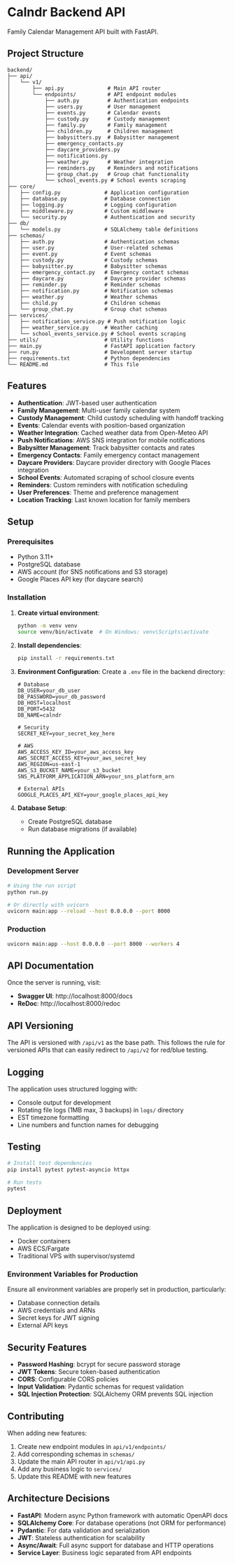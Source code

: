# Calndr Backend API

Family Calendar Management API built with FastAPI.

## Project Structure

```
backend/
├── api/
│   └── v1/
│       ├── api.py              # Main API router
│       └── endpoints/          # API endpoint modules
│           ├── auth.py         # Authentication endpoints
│           ├── users.py        # User management
│           ├── events.py       # Calendar events
│           ├── custody.py      # Custody management
│           ├── family.py       # Family management
│           ├── children.py     # Children management
│           ├── babysitters.py  # Babysitter management
│           ├── emergency_contacts.py
│           ├── daycare_providers.py
│           ├── notifications.py
│           ├── weather.py      # Weather integration
│           ├── reminders.py    # Reminders and notifications
│           ├── group_chat.py   # Group chat functionality
│           └── school_events.py # School events scraping
├── core/
│   ├── config.py              # Application configuration
│   ├── database.py            # Database connection
│   ├── logging.py             # Logging configuration
│   ├── middleware.py          # Custom middleware
│   └── security.py            # Authentication and security
├── db/
│   └── models.py              # SQLAlchemy table definitions
├── schemas/
│   ├── auth.py                # Authentication schemas
│   ├── user.py                # User-related schemas
│   ├── event.py               # Event schemas
│   ├── custody.py             # Custody schemas
│   ├── babysitter.py          # Babysitter schemas
│   ├── emergency_contact.py   # Emergency contact schemas
│   ├── daycare.py             # Daycare provider schemas
│   ├── reminder.py            # Reminder schemas
│   ├── notification.py        # Notification schemas
│   ├── weather.py             # Weather schemas
│   ├── child.py               # Children schemas
│   └── group_chat.py          # Group chat schemas
├── services/
│   ├── notification_service.py # Push notification logic
│   ├── weather_service.py     # Weather caching
│   └── school_events_service.py # School events scraping
├── utils/                     # Utility functions
├── main.py                    # FastAPI application factory
├── run.py                     # Development server startup
├── requirements.txt           # Python dependencies
└── README.md                  # This file
```

## Features

- **Authentication**: JWT-based user authentication
- **Family Management**: Multi-user family calendar system
- **Custody Management**: Child custody scheduling with handoff tracking
- **Events**: Calendar events with position-based organization
- **Weather Integration**: Cached weather data from Open-Meteo API
- **Push Notifications**: AWS SNS integration for mobile notifications
- **Babysitter Management**: Track babysitter contacts and rates
- **Emergency Contacts**: Family emergency contact management
- **Daycare Providers**: Daycare provider directory with Google Places integration
- **School Events**: Automated scraping of school closure events
- **Reminders**: Custom reminders with notification scheduling
- **User Preferences**: Theme and preference management
- **Location Tracking**: Last known location for family members

## Setup

### Prerequisites

- Python 3.11+
- PostgreSQL database
- AWS account (for SNS notifications and S3 storage)
- Google Places API key (for daycare search)

### Installation

1. **Create virtual environment**:
   ```bash
   python -m venv venv
   source venv/bin/activate  # On Windows: venv\Scripts\activate
   ```

2. **Install dependencies**:
   ```bash
   pip install -r requirements.txt
   ```

3. **Environment Configuration**:
   Create a `.env` file in the backend directory:
   ```env
   # Database
   DB_USER=your_db_user
   DB_PASSWORD=your_db_password
   DB_HOST=localhost
   DB_PORT=5432
   DB_NAME=calndr
   
   # Security
   SECRET_KEY=your_secret_key_here
   
   # AWS
   AWS_ACCESS_KEY_ID=your_aws_access_key
   AWS_SECRET_ACCESS_KEY=your_aws_secret_key
   AWS_REGION=us-east-1
   AWS_S3_BUCKET_NAME=your_s3_bucket
   SNS_PLATFORM_APPLICATION_ARN=your_sns_platform_arn
   
   # External APIs
   GOOGLE_PLACES_API_KEY=your_google_places_api_key
   ```

4. **Database Setup**:
   - Create PostgreSQL database
   - Run database migrations (if available)

## Running the Application

### Development Server

```bash
# Using the run script
python run.py

# Or directly with uvicorn
uvicorn main:app --reload --host 0.0.0.0 --port 8000
```

### Production

```bash
uvicorn main:app --host 0.0.0.0 --port 8000 --workers 4
```

## API Documentation

Once the server is running, visit:
- **Swagger UI**: http://localhost:8000/docs
- **ReDoc**: http://localhost:8000/redoc

## API Versioning

The API is versioned with `/api/v1` as the base path. This follows the rule for versioned APIs that can easily redirect to `/api/v2` for red/blue testing.

## Logging

The application uses structured logging with:
- Console output for development
- Rotating file logs (1MB max, 3 backups) in `logs/` directory
- EST timezone formatting
- Line numbers and function names for debugging

## Testing

```bash
# Install test dependencies
pip install pytest pytest-asyncio httpx

# Run tests
pytest
```

## Deployment

The application is designed to be deployed using:
- Docker containers
- AWS ECS/Fargate
- Traditional VPS with supervisor/systemd

### Environment Variables for Production

Ensure all environment variables are properly set in production, particularly:
- Database connection details
- AWS credentials and ARNs
- Secret keys for JWT signing
- External API keys

## Security Features

- **Password Hashing**: bcrypt for secure password storage
- **JWT Tokens**: Secure token-based authentication
- **CORS**: Configurable CORS policies
- **Input Validation**: Pydantic schemas for request validation
- **SQL Injection Protection**: SQLAlchemy ORM prevents SQL injection

## Contributing

When adding new features:
1. Create new endpoint modules in `api/v1/endpoints/`
2. Add corresponding schemas in `schemas/`
3. Update the main API router in `api/v1/api.py`
4. Add any business logic to `services/`
5. Update this README with new features

## Architecture Decisions

- **FastAPI**: Modern async Python framework with automatic OpenAPI docs
- **SQLAlchemy Core**: For database operations (not ORM for performance)
- **Pydantic**: For data validation and serialization
- **JWT**: Stateless authentication for scalability
- **Async/Await**: Full async support for database and HTTP operations
- **Service Layer**: Business logic separated from API endpoints
